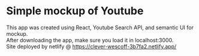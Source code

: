 # Simple mockup of Youtube

This app was created using React, Youtube Search API, and semantic UI for mockup. <br>
After downloading the app, make sure you load it in localhost:3000. <br>
Site deployed by netlify @ https://clever-wescoff-3b7fa2.netlify.app/
